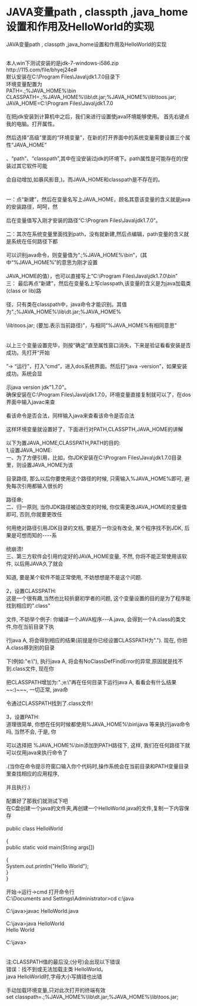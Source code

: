 # JAVA变量path , classpth ,java_home设置和作用及HelloWorld的实现  

JAVA变量path , classpth ,java_home设置和作用及HelloWorld的实现
<br>
 
<br>
本人win下测试安装的是jdk-7-windows-i586.zip
<br>
http://115.com/file/bhyej24e#
<br>
默认安装在C:\Program Files\Java\jdk1.7.0目录下
<br>
环境变量配置为
<br>
PATH=.;%JAVA_HOME%\bin
<br>
CLASSPATH=.;%JAVA_HOME%\lib\dt.jar;%JAVA_HOME%\lib\toos.jar;
<br>
JAVA_HOME=C:\Program Files\Java\jdk1.7.0
<br>
 
<br>
在把jdk安装到计算机中之后，我们来进行设置使java环境能够使用。 首先右键点我的电脑。打开属性。
<br>
 
<br>
然后选择“高级”里面的“环境变量”，在新的打开界面中的系统变量需要设置三个属性“JAVA_HOME”
<br>
 
<br>
、“path”、“classpath”,其中在没安装过jdk的环境下。path属性是可能存在的(安装过其它软件可能
<br>
 
<br>
会自动增加,如暴风影音,)。而JAVA_HOME和classpath是不存在的。 
<br>
 
<br>
 
<br>
一：点“新建”，然后在变量名写上JAVA_HOME，顾名其意该变量的含义就是java的安装路径，呵呵，然
<br>
 
<br>
后在变量值写入刚才安装的路径“C:\Program Files\Java\jdk1.7.0”。 
<br>
 
<br>
二：其次在系统变量里面找到path，没有就新建,然后点编辑，path变量的含义就是系统在任何路径下都
<br>
 
<br>
可以识别java命令，则变量值为“.;%JAVA_HOME%\bin”，(其中“%JAVA_HOME%”的意思为刚才设置
<br>
 
<br>
JAVA_HOME的值），也可以直接写上“C:\Program Files\Java\jdk1.7.0\bin” 
<br>
三： 最后再点“新建”，然后在变量名上写classpath,该变量的含义是为java加载类(class or lib)路
<br>
 
<br>
径，只有类在classpath中，java命令才能识别。其值为“.;%JAVA_HOME%\lib\dt.jar;%JAVA_HOME%
<br>
 
<br>
\lib\toos.jar; (要加.表示当前路径)”，与相同“%JAVA_HOME%有相同意思” 
<br>
 
<br>
 
<br>
以上三个变量设置完毕，则按“确定”直至属性窗口消失，下来是验证看看安装是否成功。先打开“开始
<br>
 
<br>
”-> “运行”，打入“cmd”，进入dos系统界面。然后打“java -version”，如果安装成功。系统会显
<br>
 
<br>
示java version jdk"1.7.0"。 
<br>
确保安装在C:\Program Files\Java\jdk1.7.0，环境变量直接复制就可以了，在dos界面中输入javac来查
<br>
 
<br>
看该命令是否合法，同样输入java来查看该命令是否合法 
<br>
 
<br>
这样环境变量就设置好了，下面进行对PATH,CLASSPTH,JAVA_HOME的讲解 
<br>
 
<br>
以下为置JAVA_HOME,CLASSPATH,PATH的目的: 
<br>
1,设置JAVA_HOME: 
<br>
一、为了方便引用，比如，你JDK安装在C:\Program Files\Java\jdk1.7.0目录里，则设置JAVA_HOME为该
<br>
 
<br>
目录路径, 那么以后你要使用这个路径的时候, 只需输入%JAVA_HOME%即可, 避免每次引用都输入很长的
<br>
 
<br>
路径串; 
<br>
二、归一原则, 当你JDK路径被迫改变的时候, 你仅需更改JAVA_HOME的变量值即可, 否则,你就要更改任
<br>
 
<br>
何用绝对路径引用JDK目录的文档, 要是万一你没有改全, 某个程序找不到JDK, 后果是可想而知的----系
<br>
 
<br>
统崩溃! 
<br>
三、第三方软件会引用约定好的JAVA_HOME变量, 不然, 你将不能正常使用该软件, 以后用JAVA久了就会
<br>
 
<br>
知道, 要是某个软件不能正常使用, 不妨想想是不是这个问题. 
<br>
 
<br>
2，设置CLASSPATH: 
<br>
这是一个很有趣,当然也比较折磨初学者的问题, 这个变量设置的目的是为了程序能找到相应的".class"
<br>
 
<br>
文件, 不妨举个例子: 你编译一个JAVA程序---A.java, 会得到一个A.class的类文件,你在当前目录下执
<br>
 
<br>
行java A, 将会得到相应的结果(前提是你已经设置CLASSPATH为"."). 现在, 你把A.class移到别的目录
<br>
 
<br>
下(例如:"e:\"), 执行java A, 将会有NoClassDefFindError的异常,原因就是找不到.class文件, 现在你
<br>
 
<br>
把CLASSPATH增加为:".;e:\"再在任何目录下运行java A, 看看会有什么结果~~:)~~~, 一切正常, java命
<br>
 
<br>
令通过CLASSPATH找到了.class文件! 
<br>
 
<br>
3，设置PATH: 
<br>
道理很简单, 你想在任何时候都使用%JAVA_HOME%\bin\java 等来执行java命令吗, 当然不会, 于是, 你
<br>
 
<br>
可以选择把 %JAVA_HOME%\bin添加到PATH路径下, 这样, 我们在任何路径下就可以仅用java来执行命令了
<br>
 
<br>
.(当你在命令提示符窗口输入你个代码时,操作系统会在当前目录和PATH变量目录里查找相应的应用程序, 
<br>
 
<br>
并且执行.)
<br>
 
<br>
配置好了那我们就测试下吧
<br>
在C盘创建一个java的文件夹,再创建一个HelloWorld.java的文件,复制一下内容保存
<br>
 
<br>
public class HelloWorld
<br>

<br>
{
<br>
 public static void main(String args[]) 
<br>

<br>
 {
<br>
  System.out.println("Hello World"); 
<br>
 }
<br>
} 
<br>

<br>
开始->运行->cmd 打开命令行
<br>
C:\Documents and Settings\Administrator>cd c:\java
<br>
 
<br>
C:\java>javac HelloWorld.java
<br>
 
<br>
C:\java>java  HelloWorld
<br>
Hello World
<br>

<br>
C:\java>
<br>
 
<br>
 
<br>
注:CLASSPATH值的最后没;(分号)会出现以下错误
<br>
错误：找不到或无法加载主类 HelloWorld。
<br>
java HelloWorld时,字母大小写搞错也出错
<br>

<br>
手动加载环境变量,只对此次打开的终端有效
<br>
set classpath=.;%JAVA_HOME%\lib\dt.jar;%JAVA_HOME%\lib\toos.jar;
<br>

